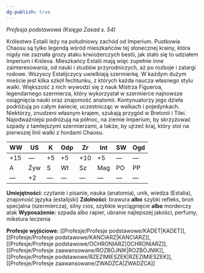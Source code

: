 ```yaml
---
dg-publish: true
---
```

*Profesja podstawowa (Księga Zasad s. 54)*

Królestwo Estalii leży na południowy zachód od Imperium. Pustkowia Chaosu są tylko legendą wśród mieszkańców tej słonecznej krainy, która nigdy nie zaznała grozy ataku krwiożerczych bestii, jak stało się to udziałem Imperium i Kisleva. Mieszkańcy Estalii mają więc zupełnie inne zainteresowania, od nauki i studiów przyrodniczych, aż po rozboje i zatargi rodowe. Wszyscy Estalijczycy uwielbiają szermierkę. W każdym dużym mieście jest kilka szkół fechtunku, z których każda naucza własnego stylu walki. Większość z nich wywodzi się z nauk Mistrza Figueroa, legendarnego szermierza, który wykorzystał w szermierce najnowsze osiągnięcia nauki oraz znajomość anatomii. Kontynuatorzy jego dzieła podróżują po całym świecie, uczestnicząc w walkach i pojedynkach. Niektórzy, znudzeni własnym krajem, szukają przygód w Bretonii i Tilei. Najodważniejsi podróżują na północ, na ziemie Imperium, by skrzyżować szpady z tamtejszymi szermierzami, a także, by ujrzeć kraj, który stoi na pierwszej linii walki z hordami Chaosu.

| WW  | US  | K   | Odp | Zr  | Int | SW  | Ogd |
| --- | --- | --- | --- | --- | --- | --- | --- |
| +15 | —   | +5  | +5  | +10 | +5  | —   | —   |
| A   | Żyw | S   | Wt  | Sz  | Mag | PO  | PP  |
| —   | +2  | —   | —   | —   | —   | —   | —   |

**Umiejętności**: czytanie i pisanie, nauka (anatomia), unik, wiedza (Estalia), znajomość języka (estalijski)
**Zdolności**: brawura **albo** szybki refleks, broń specjalna (szermiercza), silny cios, szybkie wyciągnięcie **albo** morderczy atak
**Wyposażenie:** szpada albo rapier, ubranie najlepszej jakości, perfumy, mikstura leczenia

**Profesje wyjściowe:** [[Profesje/Profesje podstawowe/KADET\|KADET]], [[Profesje/Profesje podstawowe/KANCIARZ\|KANCIARZ]], [[Profesje/Profesje podstawowe/OCHRONIARZ\|OCHRONIARZ]], [[Profesje/Profesje zaawansowane/ROZBÓJNIK\|ROZBÓJNIK]], [[Profesje/Profesje podstawowe/RZEZIMIESZEK\|RZEZIMIESZEK]], [[Profesje/Profesje zaawansowane/ZWADŹCA\|ZWADŹCA]]